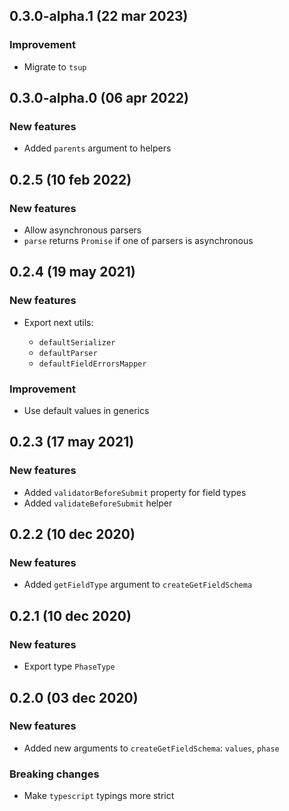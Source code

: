 ## 0.3.0-alpha.1 (22 mar 2023)

### Improvement

- Migrate to `tsup`

## 0.3.0-alpha.0 (06 apr 2022)

### New features

- Added `parents` argument to helpers

## 0.2.5 (10 feb 2022)

### New features

- Allow asynchronous parsers
- `parse` returns `Promise` if one of parsers is asynchronous

## 0.2.4 (19 may 2021)

### New features

- Export next utils:

  - `defaultSerializer`
  - `defaultParser`
  - `defaultFieldErrorsMapper`

### Improvement

- Use default values in generics

## 0.2.3 (17 may 2021)

### New features

- Added `validatorBeforeSubmit` property for field types
- Added `validateBeforeSubmit` helper

## 0.2.2 (10 dec 2020)

### New features

- Added `getFieldType` argument to `createGetFieldSchema`

## 0.2.1 (10 dec 2020)

### New features

- Export type `PhaseType`

## 0.2.0 (03 dec 2020)

### New features

- Added new arguments to `createGetFieldSchema`: `values`, `phase`

### Breaking changes

- Make `typescript` typings more strict
